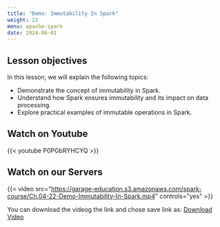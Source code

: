```yaml
---
title: "Demo: Immutability In Spark"
weight: 22
menu: apache-spark
date: 2024-06-01
---
```


## Lesson objectives

In this lesson, we will explain the following topics:
- Demonstrate the concept of immutability in Spark.
- Understand how Spark ensures immutability and its impact on data processing.
- Explore practical examples of immutable operations in Spark.

## Watch on Youtube

{{< youtube P0PGbRYHCYQ >}}

## Watch on our Servers

{{< video src="https://garage-education.s3.amazonaws.com/spark-course/Ch.04-22-Demo-Immutability-In-Spark.mp4" controls="yes" >}}

You can download the videog the link and chose save link as: [Download Video](https://garage-education.s3.amazonaws.com/spark-course/Ch.04-22-Demo-Immutability-In-Spark.mp4)

